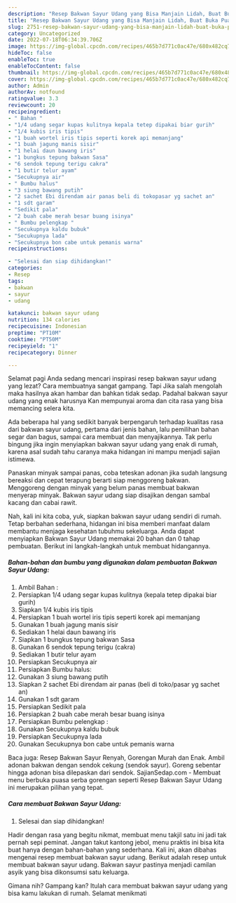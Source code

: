 ```yaml
---
description: "Resep Bakwan Sayur Udang yang Bisa Manjain Lidah, Buat Buka Puasa Enak"
title: "Resep Bakwan Sayur Udang yang Bisa Manjain Lidah, Buat Buka Puasa Enak"
slug: 2751-resep-bakwan-sayur-udang-yang-bisa-manjain-lidah-buat-buka-puasa-enak
category: Uncategorized
date: 2022-07-18T06:34:39.706Z
image: https://img-global.cpcdn.com/recipes/465b7d771c0ac47e/680x482cq70/bakwan-sayur-udang-foto-resep-utama.jpg
hideToc: false
enableToc: true
enableTocContent: false
thumbnail: https://img-global.cpcdn.com/recipes/465b7d771c0ac47e/680x482cq70/bakwan-sayur-udang-foto-resep-utama.jpg
cover: https://img-global.cpcdn.com/recipes/465b7d771c0ac47e/680x482cq70/bakwan-sayur-udang-foto-resep-utama.jpg
author: Admin
authorAv: notfound
ratingvalue: 3.3
reviewcount: 20
recipeingredient:
- " Bahan "
- "1/4 udang segar kupas kulitnya kepala tetep dipakai biar gurih"
- "1/4 kubis iris tipis"
- "1 buah wortel iris tipis seperti korek api memanjang"
- "1 buah jagung manis sisir"
- "1 helai daun bawang iris"
- "1 bungkus tepung bakwan Sasa"
- "6 sendok tepung terigu cakra"
- "1 butir telur ayam"
- "Secukupnya air"
- " Bumbu halus"
- "3 siung bawang putih"
- "2 sachet Ebi direndam air panas beli di tokopasar yg sachet an"
- "1 sdt garam"
- "Sedikit pala"
- "2 buah cabe merah besar buang isinya"
- " Bumbu pelengkap "
- "Secukupnya kaldu bubuk"
- "Secukupnya lada"
- "Secukupnya bon cabe untuk pemanis warna"
recipeinstructions:

- "Selesai dan siap dihidangkan!"
categories:
- Resep
tags:
- bakwan
- sayur
- udang

katakunci: bakwan sayur udang 
nutrition: 134 calories
recipecuisine: Indonesian
preptime: "PT10M"
cooktime: "PT50M"
recipeyield: "1"
recipecategory: Dinner

---
```



Selamat pagi Anda sedang mencari inspirasi resep bakwan sayur udang yang lezat? Cara membuatnya sangat gampang. Tapi Jika salah mengolah maka hasilnya akan hambar dan bahkan tidak sedap. Padahal bakwan sayur udang yang enak harusnya Kan mempunyai aroma dan cita rasa yang bisa memancing selera kita.


Ada beberapa hal yang sedikit banyak berpengaruh terhadap kualitas rasa dari bakwan sayur udang, pertama dari jenis bahan, lalu pemilihan bahan segar dan bagus, sampai cara membuat dan menyajikannya. Tak perlu bingung jika ingin menyiapkan bakwan sayur udang yang enak di rumah, karena asal sudah tahu caranya maka hidangan ini mampu menjadi sajian istimewa.

Panaskan minyak sampai panas, coba teteskan adonan jika sudah langsung bereaksi dan cepat terapung berarti siap menggoreng bakwan. Menggoreng dengan minyak yang belum panas membuat bakwan menyerap minyak. Bakwan sayur udang siap disajikan dengan sambal kacang dan cabai rawit.


Nah, kali ini kita coba, yuk, siapkan bakwan sayur udang sendiri di rumah. Tetap berbahan sederhana, hidangan ini bisa memberi manfaat dalam membantu menjaga kesehatan tubuhmu sekeluarga. Anda dapat menyiapkan Bakwan Sayur Udang memakai 20 bahan dan 0 tahap pembuatan. Berikut ini langkah-langkah untuk membuat hidangannya.

<!--inarticleads1-->

##### Bahan-bahan dan bumbu yang digunakan dalam pembuatan Bakwan Sayur Udang:

1. Ambil  Bahan :
1. Persiapkan 1/4 udang segar kupas kulitnya (kepala tetep dipakai biar gurih)
1. Siapkan 1/4 kubis iris tipis
1. Persiapkan 1 buah wortel iris tipis seperti korek api memanjang
1. Gunakan 1 buah jagung manis sisir
1. Sediakan 1 helai daun bawang iris
1. Siapkan 1 bungkus tepung bakwan Sasa
1. Gunakan 6 sendok tepung terigu (cakra)
1. Sediakan 1 butir telur ayam
1. Persiapkan Secukupnya air
1. Persiapkan  Bumbu halus:
1. Gunakan 3 siung bawang putih
1. Siapkan 2 sachet Ebi direndam air panas (beli di toko/pasar yg sachet an)
1. Gunakan 1 sdt garam
1. Persiapkan Sedikit pala
1. Persiapkan 2 buah cabe merah besar buang isinya
1. Persiapkan  Bumbu pelengkap :
1. Gunakan Secukupnya kaldu bubuk
1. Persiapkan Secukupnya lada
1. Gunakan Secukupnya bon cabe untuk pemanis warna


Baca juga: Resep Bakwan Sayur Renyah, Gorengan Murah dan Enak. Ambil adonan bakwan dengan sendok cekung (sendok sayur). Goreng sebentar hingga adonan bisa dilepaskan dari sendok. SajianSedap.com - Membuat menu berbuka puasa serba gorengan seperti Resep Bakwan Sayur Udang ini merupakan pilihan yang tepat. 

<!--inarticleads2-->

##### Cara membuat Bakwan Sayur Udang:


1. Selesai dan siap dihidangkan!

Hadir dengan rasa yang begitu nikmat, membuat menu takjil satu ini jadi tak pernah sepi peminat. Jangan takut kantong jebol, menu praktis ini bisa kita buat hanya dengan bahan-bahan yang sederhana. Kali ini, akan dibahas mengenai resep membuat bakwan sayur udang. Berikut adalah resep untuk membuat bakwan sayur udang. Bakwan sayur pastinya menjadi camilan asyik yang bisa dikonsumsi satu keluarga. 

Gimana nih? Gampang kan? Itulah cara membuat bakwan sayur udang yang bisa kamu lakukan di rumah. Selamat menikmati
